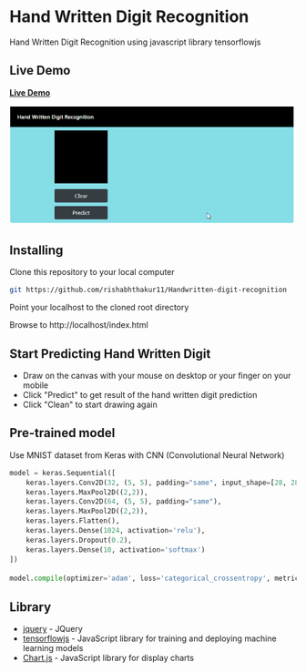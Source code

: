 # Hand Written Digit Recognition

Hand Written Digit Recognition using javascript library tensorflowjs

## Live Demo

**[Live Demo](https://digitrecognition.vercel.app/)**

![handwritten-recognition](https://github.com/rishabhthakur11/Handwritten-digit-recognition/blob/main/Demo.gif)

## Installing

Clone this repository to your local computer

```bash
git https://github.com/rishabhthakur11/Handwritten-digit-recognition
```

Point your localhost to the cloned root directory

Browse to http://localhost/index.html

## Start Predicting Hand Written Digit

- Draw on the canvas with your mouse on desktop or your finger on your mobile
- Click "Predict" to get result of the hand written digit prediction
- Click "Clean" to start drawing again

## Pre-trained model

Use MNIST dataset from Keras with CNN (Convolutional Neural Network)

```python
model = keras.Sequential([
    keras.layers.Conv2D(32, (5, 5), padding="same", input_shape=[28, 28, 1]),
    keras.layers.MaxPool2D((2,2)),
    keras.layers.Conv2D(64, (5, 5), padding="same"),
    keras.layers.MaxPool2D((2,2)),
    keras.layers.Flatten(),
    keras.layers.Dense(1024, activation='relu'),
    keras.layers.Dropout(0.2),
    keras.layers.Dense(10, activation='softmax')
])

model.compile(optimizer='adam', loss='categorical_crossentropy', metrics=['accuracy'])
```

## Library

- [jquery](https://code.jquery.com/jquery-3.3.1.min.js) - JQuery
- [tensorflowjs](https://github.com/tensorflow/tfjs) - JavaScript library for training and deploying machine learning models
- [Chart.js](https://github.com/chartjs/Chart.js) - JavaScript library for display charts




